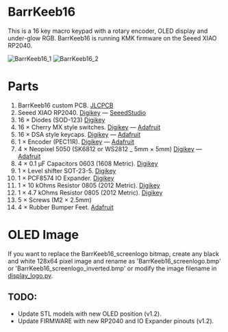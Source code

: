 # BarrKeeb16
 This is a 16 key macro keypad with a rotary encoder, OLED display and under-glow RGB. BarrKeeb16 is running KMK firmware on the Seeed XIAO RP2040.
 
![BarrKeeb16_1](https://user-images.githubusercontent.com/1848365/215525772-2e19a67b-24e5-490f-b6b9-0f2c315ed285.jpg)
![BarrKeeb16_2](https://user-images.githubusercontent.com/1848365/215525108-cd2773e8-b6eb-42d3-a489-ce489db9ac39.jpg)

# Parts
1. BarrKeeb16 custom PCB. [JLCPCB](https://jlcpcb.com/)
2. Seeed XIAO RP2040. [Digikey](https://www.digikey.com/en/products/detail/seeed-technology-co-ltd/102010428/14672129?s=N4IgTCBcDaIB4EsCGB7ABAJwA5gAwBZcQBdAXyA) ― [SeeedStudio](https://www.seeedstudio.com/XIAO-RP2040-v1-0-p-5026.html)
3. 16 × Diodes (SOD-123) [Digikey](https://www.digikey.ca/en/products/detail/smc-diode-solutions/1N4148W/6022450)
4. 16 × Cherry MX style switches. [Digikey](https://www.digikey.ca/en/products/detail/adafruit-industries-llc/4952/14113453) ― [Adafruit](https://www.adafruit.com/product/4952)
5. 16 × DSA style keycaps. [Digikey](https://www.digikey.ca/en/products/detail/adafruit-industries-llc/4998/14552195) ― [Adafruit](https://www.adafruit.com/product/4998)
6. 1 × Encoder (PEC11R). [Digikey](https://www.digikey.ca/en/products/detail/bourns-inc/PEC11R-4215F-S0024/4499665) ― [Adafruit](https://www.adafruit.com/product/377)
7. 4 × Neopixel 5050 (SK6812 or WS2812 _ 5mm × 5mm) [Digikey](https://www.digikey.ca/en/products/detail/adafruit-industries-llc/1655/5154679) ― [Adafruit](https://www.adafruit.com/product/1655)
8. 4 × 0.1 µF Capacitors 0603 (1608 Metric). [Digikey](https://www.digikey.ca/en/products/detail/samsung-electro-mechanics/CL10B104KB8NNNL/3894274)
9. 1 × Level shifter SOT-23-5. [Digikey](https://www.digikey.ca/en/products/detail/texas-instruments/74AHCT1G125DBVTG4/1687957)
10. 1 × PCF8574 IO Expander. [Digikey](https://www.digikey.ca/en/products/detail/nxp-usa-inc/PCF8574T-3-512/735690)
10. 1 × 10 kOhms Resistor 0805 (2012 Metric). [Digikey](https://www.digikey.ca/en/products/detail/stackpole-electronics-inc/RMCF0805JG10K0/1757769)
10. 1 × 4.7 kOhms Resistor 0805 (2012 Metric). [Digikey](https://www.digikey.ca/en/products/detail/stackpole-electronics-inc/RMCF0805JT4K70/1757774)
11. 5 × Screws (M2 × 2.5mm)
12. 4 × Rubber Bumper Feet. [Adafruit](https://www.adafruit.com/product/550)

# OLED Image
 If you want to replace the BarrKeeb16_screenlogo bitmap, create any black and white 128x64 pixel image and rename as 'BarrKeeb16_screenlogo.bmp' or 'BarrKeeb16_screenlogo_inverted.bmp' or modify the image filename in [display_logo.py](https://github.com/masterkrieger/BarrKeeb16/blob/main/Firmware/display_logo.py).

## TODO:
- Update STL models with new OLED position (v1.2).
- Update FIRMWARE with new RP2040 and IO Expander pinouts (v1.2).
